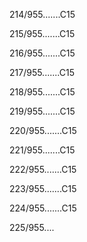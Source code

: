 214/955.......C15 


215/955.......C15 


216/955.......C15 


217/955.......C15 


218/955.......C15 


219/955.......C15 


220/955.......C15 


221/955.......C15 


222/955.......C15 


223/955.......C15 


224/955.......C15 


225/955.... 

